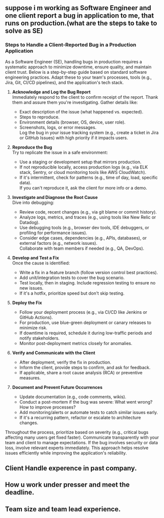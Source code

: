 ## suppose i m  working as Software Engineer and one client report a bug in application to me, that runs on production.(what are the steps to take to solve as SE)

### Steps to Handle a Client-Reported Bug in a Production Application

As a Software Engineer (SE), handling bugs in production requires a systematic approach to minimize downtime, ensure quality, and maintain client trust. Below is a step-by-step guide based on standard software engineering practices. Adapt these to your team's processes, tools (e.g., Jira, Git, CI/CD pipelines), and the application's tech stack.

1. **Acknowledge and Log the Bug Report**  
   Immediately respond to the client to confirm receipt of the report. Thank them and assure them you're investigating. Gather details like:  
   - Exact description of the issue (what happened vs. expected).  
   - Steps to reproduce.  
   - Environment details (browser, OS, device, user role).  
   - Screenshots, logs, or error messages.  
   Log the bug in your issue tracking system (e.g., create a ticket in Jira or GitHub Issues) with high priority if it impacts users.

2. **Reproduce the Bug**  
   Try to replicate the issue in a safe environment:  
   - Use a staging or development setup that mirrors production.  
   - If not reproducible locally, access production logs (e.g., via ELK stack, Sentry, or cloud monitoring tools like AWS CloudWatch).  
   - If it's intermittent, check for patterns (e.g., time of day, load, specific data).  
   If you can't reproduce it, ask the client for more info or a demo.

3. **Investigate and Diagnose the Root Cause**  
   Dive into debugging:  
   - Review code, recent changes (e.g., via git blame or commit history).  
   - Analyze logs, metrics, and traces (e.g., using tools like New Relic or Datadog).  
   - Use debugging tools (e.g., browser dev tools, IDE debuggers, or profiling for performance issues).  
   - Consider edge cases, dependencies (e.g., APIs, databases), or external factors (e.g., network issues).  
   Collaborate with team members if needed (e.g., QA, DevOps).

4. **Develop and Test a Fix**  
   Once the cause is identified:  
   - Write a fix in a feature branch (follow version control best practices).  
   - Add unit/integration tests to cover the bug scenario.  
   - Test locally, then in staging. Include regression testing to ensure no new issues.  
   - If it's a hotfix, prioritize speed but don't skip testing.

5. **Deploy the Fix**  
   - Follow your deployment process (e.g., via CI/CD like Jenkins or GitHub Actions).  
   - For production, use blue-green deployment or canary releases to minimize risk.  
   - If downtime is required, schedule it during low-traffic periods and notify stakeholders.  
   - Monitor post-deployment metrics closely for anomalies.

6. **Verify and Communicate with the Client**  
   - After deployment, verify the fix in production.  
   - Inform the client, provide steps to confirm, and ask for feedback.  
   - If applicable, share a root cause analysis (RCA) or preventive measures.

7. **Document and Prevent Future Occurrences**  
   - Update documentation (e.g., code comments, wikis).  
   - Conduct a post-mortem if the bug was severe: What went wrong? How to improve processes?  
   - Add monitoring/alerts or automate tests to catch similar issues early.  
   - If it's a recurring pattern, refactor or escalate to architecture changes.

Throughout the process, prioritize based on severity (e.g., critical bugs affecting many users get fixed faster). Communicate transparently with your team and client to manage expectations. If the bug involves security or data loss, involve relevant experts immediately. This approach helps resolve issues efficiently while improving the application's reliability.

## Client Handle experence in past company.

## How u work under presser and meet the deadline.

## Team size and team lead experience.

